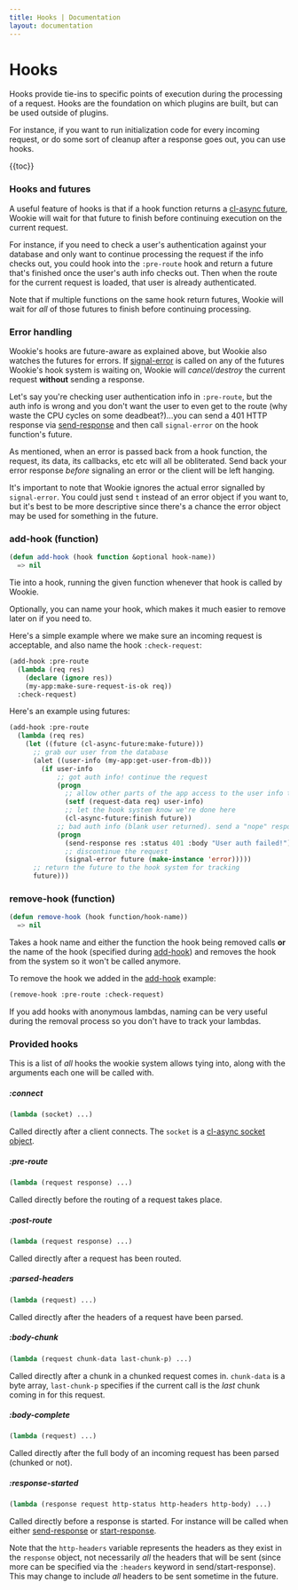 ```yaml
---
title: Hooks | Documentation
layout: documentation
---
```


Hooks
=====
Hooks provide tie-ins to specific points of execution during the processing of
a request. Hooks are the foundation on which plugins are built, but can be used
outside of plugins.

For instance, if you want to run initialization code for every incoming request,
or do some sort of cleanup after a response goes out, you can use hooks.

{{toc}}

### Hooks and futures
A useful feature of hooks is that if a hook function returns a
[cl-async future](http://orthecreedence.github.io/cl-async/future), Wookie will
wait for that future to finish before continuing execution on the current
request.

For instance, if you need to check a user's authentication against your database
and only want to continue processing the request if the info checks out, you 
could hook into the `:pre-route` hook and return a future that's finished once
the user's auth info checks out. Then when the route for the current request is
loaded, that user is already authenticated.

Note that if multiple functions on the same hook return futures, Wookie will
wait for *all* of those futures to finish before continuing processing.

### Error handling
Wookie's hooks are future-aware as explained above, but Wookie also watches the
futures for errors. If [signal-error](http://orthecreedence.github.io/cl-async/future#signal-error)
is called on any of the futures Wookie's hook system is waiting on, Wookie will
*cancel/destroy* the current request __without__ sending a response.

Let's say you're checking user authentication info in `:pre-route`, but the auth
info is wrong and you don't want the user to even get to the route (why waste
the CPU cycles on some deadbeat?)...you can send a 401 HTTP response via
[send-response](/docs/request-handling#send-response) and then call 
`signal-error` on the hook function's future.

As mentioned, when an error is passed back from a hook function, the request,
its data, its callbacks, etc etc will all be obliterated. Send back your
error response *before* signaling an error or the client will be left hanging.

It's important to note that Wookie ignores the actual error signalled by
`signal-error`. You could just send `t` instead of an error object if you want
to, but it's best to be more descriptive since there's a chance the error object
may be used for something in the future.

### add-hook (function)
```lisp
(defun add-hook (hook function &optional hook-name))
  => nil
```
Tie into a hook, running the given function whenever that hook is called by
Wookie.

Optionally, you can name your hook, which makes it much easier to remove later
on if you need to.

Here's a simple example where we make sure an incoming request is acceptable,
and also name the hook `:check-request`:
```lisp
(add-hook :pre-route
  (lambda (req res)
    (declare (ignore res))
    (my-app:make-sure-request-is-ok req))
  :check-request)
```

Here's an example using futures:
```lisp
(add-hook :pre-route
  (lambda (req res)
    (let ((future (cl-async-future:make-future)))
      ;; grab our user from the database
      (alet ((user-info (my-app:get-user-from-db)))
        (if user-info
            ;; got auth info! continue the request
            (progn
              ;; allow other parts of the app access to the user info through request-data
              (setf (request-data req) user-info)
              ;; let the hook system know we're done here
              (cl-async-future:finish future))
            ;; bad auth info (blank user returned). send a "nope" response and boot them
            (progn
              (send-response res :status 401 :body "User auth failed!")
              ;; discontinue the request
              (signal-error future (make-instance 'error)))))
      ;; return the future to the hook system for tracking
      future)))
```

### remove-hook (function)
```lisp
(defun remove-hook (hook function/hook-name))
  => nil
```
Takes a hook name and either the function the hook being removed calls **or**
the name of the hook (specified during [add-hook](#add-hook)) and removes the
hook from the system so it won't be called anymore.

To remove the hook we added in the [add-hook](#add-hook) example:
```lisp
(remove-hook :pre-route :check-request)
```

If you add hooks with anonymous lambdas, naming can be very useful during the
removal process so you don't have to track your lambdas.

### Provided hooks
This is a list of *all* hooks the wookie system allows tying into, along with
the arguments each one will be called with.

##### :connect
```lisp
(lambda (socket) ...)
```
Called directly after a client connects. The `socket` is a [cl-async socket
object](http://orthecreedence.github.com/cl-async/tcp#socket).

##### :pre-route
```lisp
(lambda (request response) ...)
```
Called directly before the routing of a request takes place.

##### :post-route
```lisp
(lambda (request response) ...)
```
Called directly after a request has been routed.

##### :parsed-headers
```lisp
(lambda (request) ...)
```
Called directly after the headers of a request have been parsed.

##### :body-chunk
```lisp
(lambda (request chunk-data last-chunk-p) ...)
```
Called directly after a chunk in a chunked request comes in. `chunk-data` is a
byte array, `last-chunk-p` specifies if the current call is the *last* chunk
coming in for this request.

##### :body-complete
```lisp
(lambda (request) ...)
```
Called directly after the full body of an incoming request has been parsed
(chunked or not).

##### :response-started
```lisp
(lambda (response request http-status http-headers http-body) ...)
```
Called directly before a response is started. For instance will be called when
either [send-response](/docs/request-handling#send-response) or
[start-response](/docs/request-handling#start-response).

Note that the `http-headers` variable represents the headers as they exist in
the `response` object, not necessarily *all* the headers that will be sent
(since more can be specified via the `:headers` keyword in send/start-response).
This may change to include *all* headers to be sent sometime in the future.
